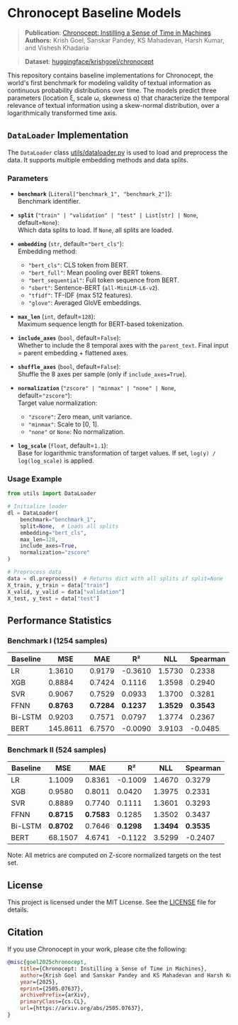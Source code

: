 # Chronocept Baseline Models
> **Publication**: [Chronocept: Instilling a Sense of Time in Machines](https://arxiv.org/abs/2505.07637)  
**Authors:** Krish Goel, Sanskar Pandey, KS Mahadevan, Harsh Kumar, and Vishesh Khadaria  

> **Dataset**: [huggingface/krishgoel/chronocept](https://huggingface.co/datasets/krishgoel/chronocept)  

This repository contains baseline implementations for Chronocept, the world's first benchmark for modeling validity of textual information as continuous probability distributions over time. The models predict three parameters (location ξ, scale ω, skewness α) that characterize the temporal relevance of textual information using a skew-normal distribution, over a logarithmically transformed time axis.

## `DataLoader` Implementation
The `DataLoader` class [utils/dataloader.py](utils/dataloader.py) is used to load and preprocess the data. It supports multiple embedding methods and data splits.

### Parameters

- **`benchmark`** (`Literal["benchmark_1", "benchmark_2"]`):  
  Benchmark identifier.

- **`split`** (`"train" | "validation" | "test" | List[str] | None`, default=`None`):  
  Which data splits to load. If `None`, all splits are loaded.

- **`embedding`** (`str`, default=`"bert_cls"`):  
  Embedding method:
  - `"bert_cls"`: CLS token from BERT.
  - `"bert_full"`: Mean pooling over BERT tokens.
  - `"bert_sequential"`: Full token sequence from BERT.
  - `"sbert"`: Sentence-BERT (`all-MiniLM-L6-v2`).
  - `"tfidf"`: TF-IDF (max 512 features).
  - `"glove"`: Averaged GloVE embeddings.

- **`max_len`** (`int`, default=`128`):  
  Maximum sequence length for BERT-based tokenization.

- **`include_axes`** (`bool`, default=`False`):  
  Whether to include the 8 temporal axes with the `parent_text`. Final input = parent embedding + flattened axes.

- **`shuffle_axes`** (`bool`, default=`False`):  
  Shuffle the 8 axes per sample (only if `include_axes=True`).

- **`normalization`** (`"zscore" | "minmax" | "none" | None`, default=`"zscore"`):  
  Target value normalization:
  - `"zscore"`: Zero mean, unit variance.
  - `"minmax"`: Scale to [0, 1].
  - `"none"` or `None`: No normalization.

- **`log_scale`** (`float`, default=`1.1`):  
  Base for logarithmic transformation of target values. If set, `log(y) / log(log_scale)` is applied.

### Usage Example
```python
from utils import DataLoader

# Initialize loader
dl = DataLoader(
    benchmark="benchmark_1",
    split=None,  # Loads all splits
    embedding="bert_cls",
    max_len=128,
    include_axes=True,
    normalization="zscore"
)

# Preprocess data
data = dl.preprocess()  # Returns dict with all splits if split=None
X_train, y_train = data["train"]
X_valid, y_valid = data["validation"]
X_test, y_test = data["test"]
```

## Performance Statistics

### Benchmark I (1254 samples)
| Baseline | MSE    | MAE    | R²     | NLL    | Spearman |
|----------|--------|--------|--------|--------|----------|
| LR       | 1.3610 | 0.9179 | -0.3610| 1.5730 | 0.2338   |
| XGB      | 0.8884 | 0.7424 | 0.1116 | 1.3598 | 0.2940   |
| SVR      | 0.9067 | 0.7529 | 0.0933 | 1.3700 | 0.3281   |
| FFNN     | **0.8763** | **0.7284** | **0.1237** | **1.3529** | **0.3543**   |
| Bi-LSTM  | 0.9203 | 0.7571 | 0.0797 | 1.3774 | 0.2367   |
| BERT     | 145.8611 | 6.7570 | -0.0090| 3.9103 | -0.0485  |


### Benchmark II (524 samples)
| Baseline | MSE    | MAE    | R²     | NLL    | Spearman |
|----------|--------|--------|--------|--------|----------|
| LR       | 1.1009 | 0.8361 | -0.1009| 1.4670 | 0.3279   |
| XGB      | 0.9580 | 0.8011 | 0.0420 | 1.3975 | 0.2331   |
| SVR      | 0.8889 | 0.7740 | 0.1111 | 1.3601 | 0.3293   |
| FFNN     | **0.8715** | **0.7583** | 0.1285 | 1.3502 | 0.3437   |
| Bi-LSTM  | **0.8702** | 0.7646 | **0.1298** | **1.3494** | **0.3535**   |
| BERT     | 68.1507 | 4.6741 | -0.1122| 3.5299 | -0.2407  |

Note: All metrics are computed on Z-score normalized targets on the test set.

## License
This project is licensed under the MIT License. See the [LICENSE](LICENSE) file for details.

## Citation
If you use Chronocept in your work, please cite the following:
```bibtex
@misc{goel2025chronocept,
    title={Chronocept: Instilling a Sense of Time in Machines}, 
    author={Krish Goel and Sanskar Pandey and KS Mahadevan and Harsh Kumar and Vishesh Khadaria},
    year={2025},
    eprint={2505.07637},
    archivePrefix={arXiv},
    primaryClass={cs.CL},
    url={https://arxiv.org/abs/2505.07637}, 
}
```
